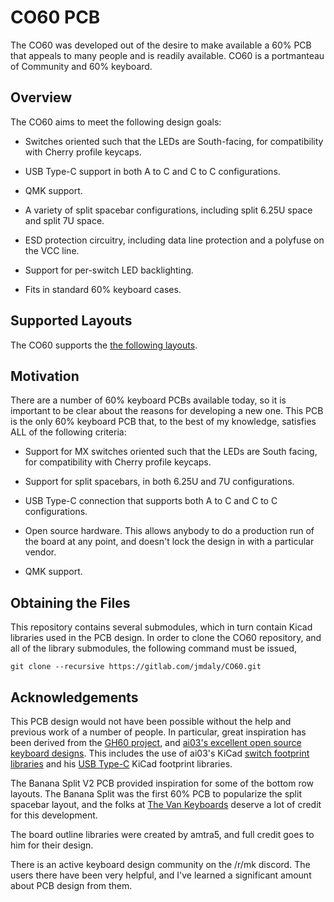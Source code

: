 # CO60 PCB

The CO60 was developed out of the desire to make available a 60% PCB
that appeals to many people and is readily available. CO60 is a
portmanteau of Community and 60% keyboard.

## Overview

The CO60 aims to meet the following design goals:

* Switches oriented such that the LEDs are South-facing, for
  compatibility with Cherry profile keycaps.

* USB Type-C support in both A to C and C to C configurations.

* QMK support.

* A variety of split spacebar configurations, including split 6.25U
  space and split 7U space.

* ESD protection circuitry, including data line protection and a
  polyfuse on the VCC line.

* Support for per-switch LED backlighting.

* Fits in standard 60% keyboard cases.

## Supported Layouts

The CO60 supports the [the following layouts](http://www.keyboard-layout-editor.com/#/gists/b488496b3a71c8192113c07e298be340).

## Motivation

There are a number of 60% keyboard PCBs available today, so it is important to
be clear about the reasons for developing a new one. This PCB is the only 60%
keyboard PCB that, to the best of my knowledge, satisfies ALL of the following
criteria:

* Support for MX switches oriented such that the LEDs are South
  facing, for compatibility with Cherry profile keycaps.

* Support for split spacebars, in both 6.25U and 7U configurations.

* USB Type-C connection that supports both A to C and C to C
  configurations.

* Open source hardware. This allows anybody to do a production run of the board
  at any point, and doesn't lock the design in with a particular vendor.

* QMK support.

## Obtaining the Files

This repository contains several submodules, which in turn contain
Kicad libraries used in the PCB design. In order to clone the CO60
repository, and all of the library submodules, the following command
must be issued,

```
git clone --recursive https://gitlab.com/jmdaly/CO60.git
```

## Acknowledgements

This PCB design would not have been possible without the help and previous work
of a number of people. In particular, great inspiration has been derived from
the [GH60 project](https://github.com/komar007/gh60), and [ai03's excellent
open source keyboard designs](https://github.com/ai03-2725). This includes the
use of ai03's KiCad [switch footprint
libraries](https://github.com/ai03-2725/MX_Alps_Hybrid.pretty) and his [USB
Type-C](https://github.com/ai03-2725/Type-C.pretty) KiCad footprint libraries.

The Banana Split V2 PCB provided inspiration for some of the bottom row
layouts. The Banana Split was the first 60% PCB to popularize the split
spacebar layout, and the folks at [The Van
Keyboards](https://thevankeyboards.com/) deserve a lot of credit for this
development.

The board outline libraries were created by amtra5, and full credit
goes to him for their design.

There is an active keyboard design community on the /r/mk discord. The
users there have been very helpful, and I've learned a significant
amount about PCB design from them.
